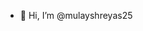 - 👋 Hi, I’m @mulayshreyas25


<!---
mulayshreyas25/mulayshreyas25 is a ✨ special ✨ repository because its `README.md` (this file) appears on your GitHub profile.
You can click the Preview link to take a look at your changes.
--->
